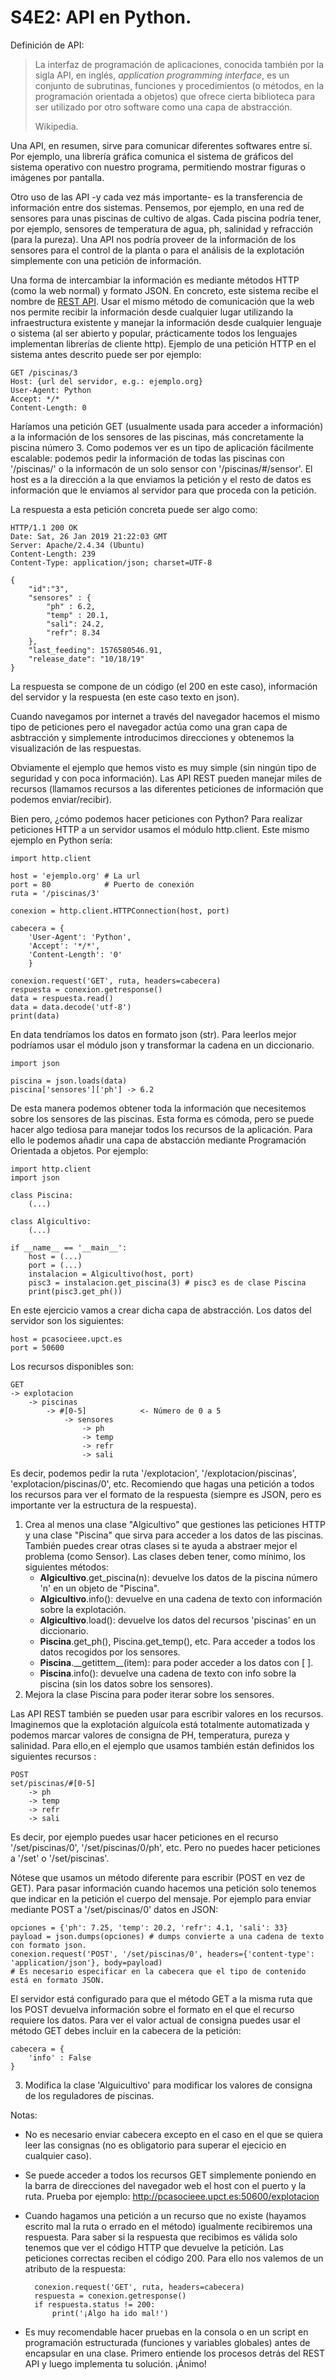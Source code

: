 # S4E2: API en Python.

Definición de API:

> La interfaz de programación de aplicaciones, conocida también por la sigla API, en inglés, *application programming interface*, es un conjunto de subrutinas, funciones y procedimientos (o métodos, en la programación orientada a objetos) que ofrece cierta biblioteca para ser utilizado por otro software como una capa de abstracción. 
>  
> Wikipedia.

Una API, en resumen, sirve para comunicar diferentes softwares entre sí. Por ejemplo, una librería gráfica comunica el sistema de gráficos del sistema operativo con nuestro programa, permitiendo mostrar figuras o imágenes por pantalla. 

Otro uso de las API -y cada vez más importante- es la transferencia de información entre dos sistemas. Pensemos, por ejemplo, en una red de sensores para unas piscinas de cultivo de algas. Cada piscina podría tener, por ejemplo, sensores de temperatura de agua, ph, salinidad y refracción (para la pureza). Una API nos podría proveer de la información de los sensores para el control de la planta o para el análisis de la explotación simplemente con una petición de información.

Una forma de intercambiar la información es mediante métodos HTTP (como la web normal) y formato JSON. En concreto, este sistema recibe el nombre de [REST API](https://es.wikipedia.org/wiki/Transferencia_de_Estado_Representacional). Usar el mismo método de comunicación que la web nos permite recibir la información desde cualquier lugar utilizando la infraestructura existente y manejar la información desde cualquier lenguaje o sistema (al ser abierto y popular, prácticamente todos los lenguajes implementan librerías de cliente http). Ejemplo de una petición HTTP en el sistema antes descrito puede ser por ejemplo:

    GET /piscinas/3
    Host: {url del servidor, e.g.: ejemplo.org}
    User-Agent: Python
    Accept: */*
    Content-Length: 0

Haríamos una petición GET (usualmente usada para acceder a información) a la información de los sensores de las piscinas, más concretamente la piscina número 3. Como podemos ver es un tipo de aplicación fácilmente escalable: podemos pedir la información de todas las piscinas con '/piscinas/' o la informacón de un solo sensor con '/piscinas/#/sensor'. El host es a la dirección a la que enviamos la petición y el resto de datos es información que le enviamos al servidor para que proceda con la petición.

La respuesta a esta petición concreta puede ser algo como:

    HTTP/1.1 200 OK
    Date: Sat, 26 Jan 2019 21:22:03 GMT
    Server: Apache/2.4.34 (Ubuntu)
    Content-Length: 239
    Content-Type: application/json; charset=UTF-8
    
    {
        "id":"3",
        "sensores" : {
            "ph" : 6.2,
            "temp" : 20.1,
            "sali": 24.2,
            "refr": 8.34
        },
        "last_feeding": 1576580546.91,
        "release_date": "10/18/19"
    }

La respuesta se compone de un código (el 200 en este caso), información del servidor y la respuesta (en este caso texto en json). 

Cuando navegamos por internet a través del navegador hacemos el mismo tipo de peticiones pero el navegador actúa como una gran capa de asbtracción y simplemente introducimos direcciones y obtenemos la visualización de las respuestas.

Obviamente el ejemplo que hemos visto es muy simple (sin ningún tipo de seguridad y con poca información). Las API REST pueden manejar miles de recursos (llamamos recursos a las diferentes peticiones de información que podemos enviar/recibir).

Bien pero, ¿cómo podemos hacer peticiones con Python? Para realizar peticiones HTTP a un servidor usamos el módulo http.client. Este mismo ejemplo en Python sería:

    import http.client

    host = 'ejemplo.org' # La url
    port = 80            # Puerto de conexión
    ruta = '/piscinas/3'

    conexion = http.client.HTTPConnection(host, port)

    cabecera = {
        'User-Agent': 'Python',
        'Accept': '*/*',
        'Content-Length': '0'
        }

    conexion.request('GET', ruta, headers=cabecera)
    respuesta = conexion.getresponse()
    data = respuesta.read()
    data = data.decode('utf-8')
    print(data)

En data tendríamos los datos en formato json (str). Para leerlos mejor podríamos usar el módulo json y transformar la cadena en un diccionario.

    import json

    piscina = json.loads(data)
    piscina['sensores']['ph'] -> 6.2

De esta manera podemos obtener toda la información que necesitemos sobre los sensores de las piscinas. Esta forma es cómoda, pero se puede hacer algo tediosa para manejar todos los recursos de la aplicación. Para ello le podemos añadir una capa de abstacción mediante Programación Orientada a objetos. Por ejemplo:

    import http.client
    import json
    
    class Piscina:
        (...)

    class Algicultivo:
        (...)

    if __name__ == '__main__':
        host = (...)
        port = (...)
        instalacion = Algicultivo(host, port)
        pisc3 = instalacion.get_piscina(3) # pisc3 es de clase Piscina
        print(pisc3.get_ph())

En este ejercicio vamos a crear dicha capa de abstracción. Los datos del servidor son los siguientes:

    host = pcasocieee.upct.es
    port = 50600

Los recursos disponibles son:

    GET
    -> explotacion
        -> piscinas
            -> #[0-5]            <- Número de 0 a 5
                -> sensores
                    -> ph
                    -> temp
                    -> refr
                    -> sali

Es decir, podemos pedir la ruta '/explotacion', '/explotacion/piscinas', 'explotacion/piscinas/0', etc. Recomiendo que hagas una petición a todos los recursos para ver el formato de la respuesta (siempre es JSON, pero es importante ver la estructura de la respuesta).

1. Crea al menos una clase "Algicultivo" que gestiones las peticiones HTTP y una clase "Piscina" que sirva para acceder a los datos de las piscinas. También puedes crear otras clases si te ayuda a abstraer mejor el problema (como Sensor). Las clases deben tener, como mínimo, los siguientes métodos:
    - **Algicultivo**.get_piscina(n): devuelve los datos de la piscina número 'n' en un objeto de "Piscina".
    - **Algicultivo**.info(): devuelve en una cadena de texto con información sobre la explotación.
    - **Algicultivo**.load(): devuelve los datos del recursos 'piscinas' en un diccionario.
    - **Piscina**.get_ph(), Piscina.get_temp(), etc. Para acceder a todos los datos recogidos por los sensores.
    - **Piscina**.__getittem\__(item): para poder acceder a los datos con [ ].
    - **Piscina**.info(): devuelve una cadena de texto con info sobre la piscina (sin los datos sobre los sensores).
2. Mejora la clase Piscina para poder iterar sobre los sensores.

Las API REST también se pueden usar para escribir valores en los recursos. Imaginemos que la explotación alguícola está totalmente automatizada y podemos marcar valores de consigna de PH, temperatura, pureza y salinidad. Para ello,en el ejemplo que usamos también están definidos los siguientes recursos :

    POST
    set/piscinas/#[0-5]
        -> ph
        -> temp
        -> refr
        -> sali

Es decir, por ejemplo puedes usar hacer peticiones en el recurso '/set/piscinas/0', '/set/piscinas/0/ph', etc. Pero no puedes hacer peticiones a '/set' o '/set/piscinas'. 

Nótese que usamos un método diferente para escribir (POST en vez de GET). Para pasar información cuando hacemos una petición solo tenemos que indicar en la petición el cuerpo del mensaje. Por ejemplo para enviar mediante POST a '/set/piscinas/0' datos en JSON:

    opciones = {'ph': 7.25, 'temp': 20.2, 'refr': 4.1, 'sali': 33}
    payload = json.dumps(opciones) # dumps convierte a una cadena de texto con formato json.
    conexion.request('POST', '/set/piscinas/0', headers={'content-type': 'application/json'}, body=payload)
    # Es necesario especificar en la cabecera que el tipo de contenido está en formato JSON.

El servidor está configurado para que el método GET a la misma ruta que los POST devuelva información sobre el formato en el que el recurso requiere los datos. Para ver el valor actual de consigna puedes usar el método GET debes incluir en la cabecera de la petición:

    cabecera = {
        'info' : False
    }

3. Modifica la clase 'Alguicultivo' para modificar los valores de consigna de los reguladores de piscinas.

Notas:

- No es necesario enviar cabecera excepto en el caso en el que se quiera leer las consignas (no es obligatorio para superar el ejecicio en cualquier caso).
- Se puede acceder a todos los recursos GET simplemente poniendo en la barra de direcciones del navegador web el host con el puerto y la ruta. Prueba por ejemplo: http://pcasocieee.upct.es:50600/explotacion
- Cuando hagamos una petición a un recurso que no existe (hayamos escrito mal la ruta o errado en el método) igualmente recibiremos una respuesta. Para saber si la respuesta que recibimos es válida solo tenemos que ver el código HTTP que devuelve la petición. Las peticiones correctas reciben el código 200. Para ello nos valemos de un atributo de la respuesta:

        conexion.request('GET', ruta, headers=cabecera)
        respuesta = conexion.getresponse()
        if respuesta.status != 200:
            print('¡Algo ha ido mal!')

- Es muy recomendable hacer pruebas en la consola o en un script en programación estructurada (funciones y variables globales) antes de encapsular en una clase. Primero entiende los procesos detrás del REST API y luego implementa tu solución. ¡Ánimo!